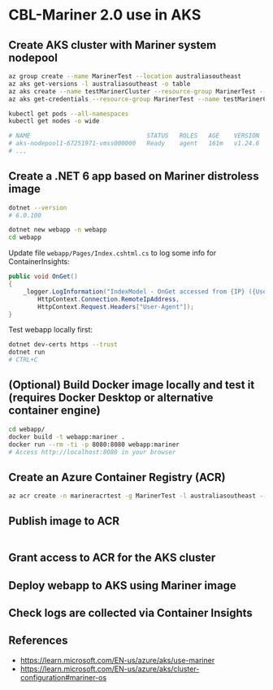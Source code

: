 CBL-Mariner 2.0 use in AKS
==========================

Create AKS cluster with Mariner system nodepool
-----------------------------------------------

```sh
az group create --name MarinerTest --location australiasoutheast
az aks get-versions -l australiasoutheast -o table
az aks create --name testMarinerCluster --resource-group MarinerTest --os-sku mariner -c 3 -k 1.24.6 -a monitoring
az aks get-credentials --resource-group MarinerTest --name testMarinerCluster

kubectl get pods --all-namespaces
kubectl get nodes -o wide

# NAME                                STATUS   ROLES   AGE    VERSION   ...  OS-IMAGE            KERNEL-VERSION    CONTAINER-RUNTIME
# aks-nodepool1-67251971-vmss000000   Ready    agent   161m   v1.24.6   ...  CBL-Mariner/Linux   5.15.70.1-1.cm2   containerd://1.6.6
# ...
```

Create a .NET 6 app based on Mariner distroless image
-----------------------------------------------------

```sh
dotnet --version
# 6.0.100

dotnet new webapp -n webapp
cd webapp
```

Update file `webapp/Pages/Index.cshtml.cs` to log some info for ContainerInsights:

```C#
public void OnGet()
{
    _logger.LogInformation("IndexModel - OnGet accessed from {IP} ({UserAgent}",
        HttpContext.Connection.RemoteIpAddress,
        HttpContext.Request.Headers["User-Agent"]);
}
```

Test webapp locally first:

```sh
dotnet dev-certs https --trust
dotnet run
# CTRL+C
```

(Optional) Build Docker image locally and test it (requires Docker Desktop or alternative container engine)
-----------------------------------------------------------------------------------------------------------

```sh
cd webapp/
docker build -t webapp:mariner .
docker run --rm -ti -p 8080:8080 webapp:mariner
# Access http://localhost:8080 in your browser
```

Create an Azure Container Registry (ACR)
----------------------------------------

```sh
az acr create -n marineracrtest -g MarinerTest -l australiasoutheast --sku Standard
```

Publish image to ACR
--------------------

```sh

```

Grant access to ACR for the AKS cluster
---------------------------------------

Deploy webapp to AKS using Mariner image
----------------------------------------

Check logs are collected via Container Insights
-----------------------------------------------


References
----------

* https://learn.microsoft.com/EN-us/azure/aks/use-mariner
* https://learn.microsoft.com/EN-us/azure/aks/cluster-configuration#mariner-os
